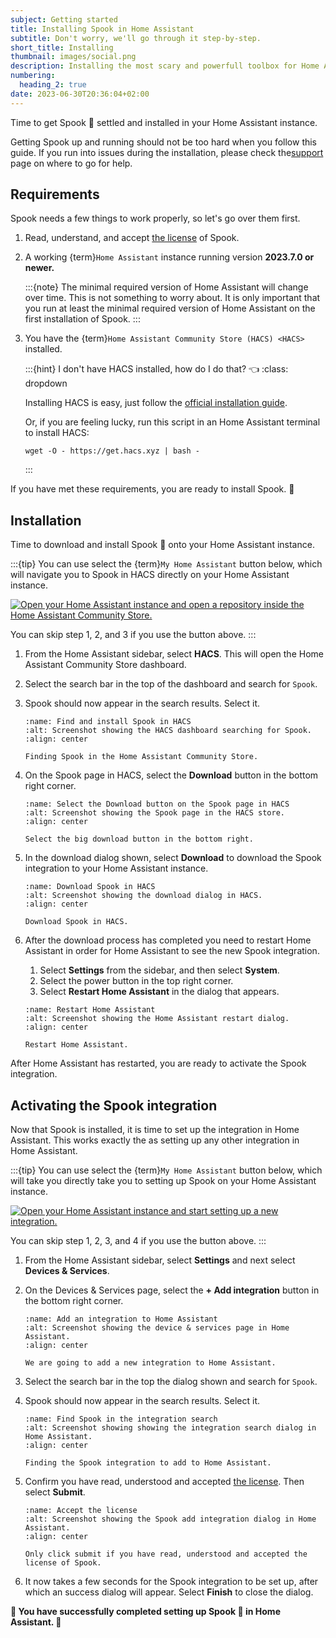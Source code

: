 ```yaml
---
subject: Getting started
title: Installing Spook in Home Assistant
subtitle: Don't worry, we'll go through it step-by-step.
short_title: Installing
thumbnail: images/social.png
description: Installing the most scary and powerfull toolbox for Home Assistant isn't that hard. This step-by-step installation guide will help you through it.
numbering:
  heading_2: true
date: 2023-06-30T20:36:04+02:00
---
```


Time to get Spook 👻 settled and installed in your Home Assistant instance.

Getting Spook up and running should not be too hard when you follow this guide. If you run into issues during the installation, please check the[support](support) page on where to go for help.

## Requirements

Spook needs a few things to work properly, so let's go over them first.

1. Read, understand, and accept [the license](license) of Spook.
2. A working {term}`Home Assistant` instance running version **2023.7.0 or newer.**

   :::{note}
   The minimal required version of Home Assistant will change over time. This is not something to worry about. It is only important that you run at least the minimal required version of Home Assistant on the first installation of Spook.
   :::

3. You have the {term}`Home Assistant Community Store (HACS) <HACS>` installed.

   :::{hint} I don't have HACS installed, how do I do that? 👈
   :class: dropdown

   Installing HACS is easy, just follow the [official installation guide](https://hacs.xyz/docs/installation/manual).

   Or, if you are feeling lucky, run this script in an Home Assistant terminal to install HACS:

   ```shell
   wget -O - https://get.hacs.xyz | bash -
   ```

   :::

If you have met these requirements, you are ready to install Spook. 🎉

## Installation

Time to download and install Spook 👻 onto your Home Assistant instance.

:::{tip}
You can use select the {term}`My Home Assistant` button below, which will navigate you to Spook in HACS directly on your Home Assistant instance.

[![Open your Home Assistant instance and open a repository inside the Home Assistant Community Store.](https://my.home-assistant.io/badges/hacs_repository.svg)](https://my.home-assistant.io/redirect/hacs_repository/?owner=frenck&repository=spook&category=integration)

You can skip step 1, 2, and 3 if you use the button above.
:::

1. From the Home Assistant sidebar, select **HACS**. This will open the Home Assistant Community Store dashboard.
2. Select the search bar in the top of the dashboard and search for `Spook`.
3. Spook should now appear in the search results. Select it.

   ```{figure} images/installation/hacs_find_spook.png
   :name: Find and install Spook in HACS
   :alt: Screenshot showing the HACS dashboard searching for Spook.
   :align: center

   Finding Spook in the Home Assistant Community Store.
   ```

4. On the Spook page in HACS, select the **Download** button in the bottom right corner.

   ```{figure} images/installation/hacs_download_fab.png
   :name: Select the Download button on the Spook page in HACS
   :alt: Screenshot showing the Spook page in the HACS store.
   :align: center

   Select the big download button in the bottom right.
   ```

5. In the download dialog shown, select **Download** to download the Spook integration to your Home Assistant instance.

   ```{figure} images/installation/hacs_download.png
   :name: Download Spook in HACS
   :alt: Screenshot showing the download dialog in HACS.
   :align: center

   Download Spook in HACS.
   ```

6. After the download process has completed you need to restart Home Assistant in order for Home Assistant to see the new Spook integration.

   1. Select **Settings** from the sidebar, and then select **System**.
   2. Select the power button in the top right corner.
   3. Select **Restart Home Assistant** in the dialog that appears.

   ```{figure} images/installation/restart_home_assistant.png
   :name: Restart Home Assistant
   :alt: Screenshot showing the Home Assistant restart dialog.
   :align: center

   Restart Home Assistant.
   ```

After Home Assistant has restarted, you are ready to activate the Spook integration.

## Activating the Spook integration

Now that Spook is installed, it is time to set up the integration in Home Assistant. This works exactly the as setting up any other integration in Home Assistant.

:::{tip}
You can use select the {term}`My Home Assistant` button below, which will take you directly take you to setting up Spook on your Home Assistant instance.

[![Open your Home Assistant instance and start setting up a new integration.](https://my.home-assistant.io/badges/config_flow_start.svg)](https://my.home-assistant.io/redirect/config_flow_start/?domain=spook)

You can skip step 1, 2, 3, and 4 if you use the button above.
:::

1. From the Home Assistant sidebar, select **Settings** and next select **Devices & Services**.
2. On the Devices & Services page, select the **+ Add integration** button in the bottom right corner.

   ```{figure} images/installation/add_integration.png
   :name: Add an integration to Home Assistant
   :alt: Screenshot showing the device & services page in Home Assistant.
   :align: center

   We are going to add a new integration to Home Assistant.
   ```

3. Select the search bar in the top the dialog shown and search for `Spook`.
4. Spook should now appear in the search results. Select it.

   ```{figure} images/installation/find_spook.png
   :name: Find Spook in the integration search
   :alt: Screenshot showing showing the integration search dialog in Home Assistant.
   :align: center

   Finding the Spook integration to add to Home Assistant.
   ```

5. Confirm you have read, understood and accepted [the license](license). Then select **Submit**.

   ```{figure} images/installation/accept_license.png
   :name: Accept the license
   :alt: Screenshot showing the Spook add integration dialog in Home Assistant.
   :align: center

   Only click submit if you have read, understood and accepted the license of Spook.
   ```

6. It now takes a few seconds for the Spook integration to be set up, after which an success dialog will appear. Select **Finish** to close the dialog.

**🎉 You have successfully completed setting up Spook 👻 in Home Assistant. 🎉**
